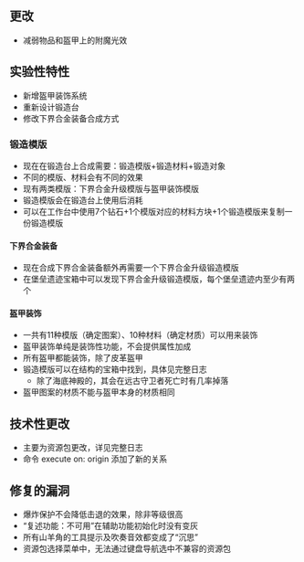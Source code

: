 ##  更改
* 减弱物品和盔甲上的附魔光效
## 实验性特性
* 新增盔甲装饰系统
* 重新设计锻造台
* 修改下界合金装备合成方式
### 锻造模版
* 现在在锻造台上合成需要：锻造模版+锻造材料+锻造对象
* 不同的模版、材料会有不同的效果
* 现有两类模版：下界合金升级模版与盔甲装饰模版
* 锻造模版会在锻造台上使用后消耗
* 可以在工作台中使用7个钻石+1个模版对应的材料方块+1个锻造模版来复制一份锻造模版
#### 下界合金装备
* 现在合成下界合金装备额外再需要一个下界合金升级锻造模版
* 在堡垒遗迹宝箱中可以发现下界合金升级锻造模版，每个堡垒遗迹内至少有两个
#### 盔甲装饰
* 一共有11种模版（确定图案）、10种材料（确定材质）可以用来装饰
* 盔甲装饰单纯是装饰性功能，不会提供属性加成
* 所有盔甲都能装饰，除了皮革盔甲
* 锻造模版可以在结构的宝箱中找到，具体见完整日志
	* 除了海底神殿的，其会在远古守卫者死亡时有几率掉落
* 盔甲图案的材质不能与盔甲本身的材质相同
## 技术性更改
* 主要为资源包更改，详见完整日志
* 命令 execute on: origin 添加了新的关系
## 修复的漏洞
* 爆炸保护不会降低击退的效果，除非等级很高
* “复述功能：不可用”在辅助功能初始化时没有变灰
* 所有山羊角的工具提示及吹奏音效都变成了“沉思”
* 资源包选择菜单中，无法通过键盘导航选中不兼容的资源包
